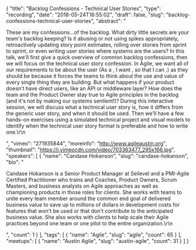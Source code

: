 {
  "title": "Backlog Confessions - Technical User Stories",
  "type": "recording",
  "date": "2018-05-24T16:55:02",
  "draft": false,
  "slug": "backlog-confessions-technical-user-stories",
  "abstract": "<p>These are my confessions…of the backlog. What dirty little secrets are your team's backlog keeping? Is it abusing or not using spikes appropriately, retroactively updating story point estimates, rolling over stories from sprint to sprint, or even writing user stories where systems are the users? In this talk, we'll first give a quick overview of common backlog confessions, then we will focus on the technical user story confession. In Agile, we want all of our requirements to be about the user (As a <some kind of user>, I want <some functionality>, so that I can <achieve some benefit>.) as they should be because it forces the teams to think about the use and value of every single thing they are building. But what happens if your product doesn't have direct users, like an API or middleware layer? How does the team and the Product Owner stay true to Agile principles in the backlog (and it's not by making our systems sentient!)? During this interactive session, we will discuss what a technical user story is, how it differs from the generic user story, and when it should be used. Then we'll have a few hands-on exercises using a simulated technical project and visual models to identify when the technical user story format is preferable and how to write one.\r\n</p>",
  "vimeo": "271935844",
  "moreinfo": "http://www.agileaustin.org",
  "thumbnail": "https://i.vimeocdn.com/video/703363477_295x166.jpg",
  "speakers": [
    {
      "name": "Candase Hokanson",
      "slug": "candase-hokanson",
      "bio": "<p>Candase Hokanson is a Senior Product Manager at Seilevel and a PMI-Agile Certified Practitioner who trains and Coaches, Product Owners, Scrum Masters, and business analysts on Agile approaches as well as championing products in those roles for clients. She works with teams to unite every team member around the common end goal of delivered business value to save up to millions of dollars in development costs for features that won't be used or that don't contribute to the anticipated business value. She also works with clients to help scale their Agile practices beyond one team or one pilot to the entire organization.\r\n</p>",
      "count": 1
    }
  ],
  "tags": [
    {
      "name": "Agile",
      "slug": "agile",
      "count": 65
    }
  ],
  "meetups": [
    {
      "name": "Austin Agile",
      "slug": "austin-agile",
      "count": 31
    }
  ]
}